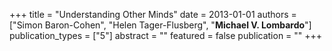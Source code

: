 +++
title = "Understanding Other Minds"
date = 2013-01-01
authors = ["Simon Baron-Cohen", "Helen Tager-Flusberg", "**Michael V. Lombardo**"]
publication_types = ["5"]
abstract = ""
featured = false
publication = ""
+++

